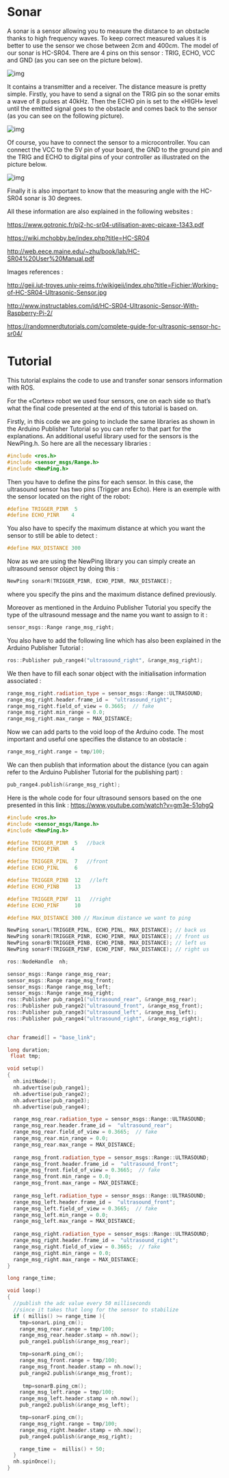 
# Sonar #

A sonar is a sensor allowing you to measure the distance to an obstacle thanks to high frequency waves. To keep correct measured values it is better to use the sensor we chose between 2cm and 400cm. The model of our sonar is HC-SR04. There are 4 pins on this sensor : TRIG, ECHO, VCC and GND (as you can see on the picture below).

![img](img/electronics/sonar/HCSR04.png)

It contains a transmitter and a receiver.
The distance measure is pretty simple. Firstly, you have to send a signal on the TRIG pin so the sonar emits a wave of 8 pulses at 40kHz. Then the ECHO pin is set to the «HIGH» level until the emitted signal goes to the obstacle and comes back to the sensor (as you can see on the following picture).

![img](img/electronics/sonar/ultrasonic_waves.png)

Of course, you have to connect the sensor to a microcontroller. You can connect the VCC to the 5V pin of your board, the GND to the ground pin and the TRIG and ECHO to digital pins of your controller as illustrated on the picture below.

![img](img/electronics/sonar/sonar_pins.png)

Finally it is also important to know that the measuring angle with the HC-SR04 sonar is 30 degrees.

All these information are also explained in the following websites :

<https://www.gotronic.fr/pj2-hc-sr04-utilisation-avec-picaxe-1343.pdf>

<https://wiki.mchobby.be/index.php?title=HC-SR04>

<http://web.eece.maine.edu/~zhu/book/lab/HC-SR04%20User%20Manual.pdf>

Images references :

<http://geii.iut-troyes.univ-reims.fr/wikigeii/index.php?title=Fichier:Working-of-HC-SR04-Ultrasonic-Sensor.jpg>

<http://www.instructables.com/id/HC-SR04-Ultrasonic-Sensor-With-Raspberry-Pi-2/>

<https://randomnerdtutorials.com/complete-guide-for-ultrasonic-sensor-hc-sr04/>

# Tutorial #

This tutorial explains the code to use and transfer sonar sensors information with ROS.

For the «Cortex» robot we used four sensors, one on each side so that’s what the final code presented at the end of this tutorial is based on.

Firstly, in this code we are going to include the same libraries as shown in the Arduino Publisher Tutorial so you can refer to that part for the explanations.
An additional useful library used for the sensors is the NewPing.h. So here are all the necessary libraries :
```cpp
#include <ros.h>
#include <sensor_msgs/Range.h>
#include <NewPing.h>
```
Then you have to define the pins for each sensor. In this case, the ultrasound sensor has two pins (Trigger ans Echo). Here is an exemple with the sensor located on the right of the robot:
```cpp
#define TRIGGER_PINR  5
#define ECHO_PINR    4   
```
You also have to specify the maximum distance at which you want the sensor to still be able to detect :
```cpp
#define MAX_DISTANCE 300
```
Now as we are using the NewPing library you can simply create an ultrasound sensor object by doing this :
```cpp
NewPing sonarR(TRIGGER_PINR, ECHO_PINR, MAX_DISTANCE);
```
where you specify the pins and the maximum distance defined previously.

Moreover as mentioned in the Arduino Publisher Tutorial you specify the type of the ultrasound message and the name you want to assign to it :
```cpp
sensor_msgs::Range range_msg_right;
```
You also have to add the following line which has also been explained in the Arduino Publisher Tutorial :
```cpp
ros::Publisher pub_range4("ultrasound_right", &range_msg_right);
```
We then have to fill each sonar object with the initialisation information associated :
```cpp
range_msg_right.radiation_type = sensor_msgs::Range::ULTRASOUND;
range_msg_right.header.frame_id =  "ultrasound_right";
range_msg_right.field_of_view = 0.3665;  // fake
range_msg_right.min_range = 0.0;
range_msg_right.max_range = MAX_DISTANCE;
```
Now we can add parts to the void loop of the Arduino code. The most important and useful one specifies the distance to an obstacle :
```cpp
range_msg_right.range = tmp/100;
```
We can then publish that information about the distance (you can again refer to the Arduino Publisher Tutorial for the publishing part) :
```cpp
pub_range4.publish(&range_msg_right);
```
Here is the whole code for four ultrasound sensors based on the one presented in this link :
<https://www.youtube.com/watch?v=gm3e-51ohgQ>

```cpp
#include <ros.h>
#include <sensor_msgs/Range.h>
#include <NewPing.h>

#define TRIGGER_PINR  5   //back
#define ECHO_PINR    4   

#define TRIGGER_PINL  7   //front
#define ECHO_PINL     6  

#define TRIGGER_PINB  12   //left
#define ECHO_PINB     13 

#define TRIGGER_PINF  11   //right
#define ECHO_PINF     10 

#define MAX_DISTANCE 300 // Maximum distance we want to ping  

NewPing sonarL(TRIGGER_PINL, ECHO_PINL, MAX_DISTANCE); // back us 
NewPing sonarR(TRIGGER_PINR, ECHO_PINR, MAX_DISTANCE); // front us
NewPing sonarB(TRIGGER_PINB, ECHO_PINB, MAX_DISTANCE); // left us
NewPing sonarF(TRIGGER_PINF, ECHO_PINF, MAX_DISTANCE); // right us

ros::NodeHandle  nh;

sensor_msgs::Range range_msg_rear;
sensor_msgs::Range range_msg_front;
sensor_msgs::Range range_msg_left;
sensor_msgs::Range range_msg_right;
ros::Publisher pub_range1("ultrasound_rear", &range_msg_rear);
ros::Publisher pub_range2("ultrasound_front", &range_msg_front);
ros::Publisher pub_range3("ultrasound_left", &range_msg_left);
ros::Publisher pub_range4("ultrasound_right", &range_msg_right);
 

char frameid[] = "base_link";

long duration;
 float tmp;

void setup()
{
  nh.initNode();
  nh.advertise(pub_range1);
  nh.advertise(pub_range2);
  nh.advertise(pub_range3);
  nh.advertise(pub_range4);

  range_msg_rear.radiation_type = sensor_msgs::Range::ULTRASOUND;
  range_msg_rear.header.frame_id =  "ultrasound_rear";
  range_msg_rear.field_of_view = 0.3665;  // fake
  range_msg_rear.min_range = 0.0;
  range_msg_rear.max_range = MAX_DISTANCE;
  
  range_msg_front.radiation_type = sensor_msgs::Range::ULTRASOUND;
  range_msg_front.header.frame_id =  "ultrasound_front";
  range_msg_front.field_of_view = 0.3665;  // fake
  range_msg_front.min_range = 0.0;
  range_msg_front.max_range = MAX_DISTANCE; 
   
  range_msg_left.radiation_type = sensor_msgs::Range::ULTRASOUND;
  range_msg_left.header.frame_id =  "ultrasound_front";
  range_msg_left.field_of_view = 0.3665;  // fake
  range_msg_left.min_range = 0.0;
  range_msg_left.max_range = MAX_DISTANCE;  
  
  range_msg_right.radiation_type = sensor_msgs::Range::ULTRASOUND;
  range_msg_right.header.frame_id =  "ultrasound_right";
  range_msg_right.field_of_view = 0.3665;  // fake
  range_msg_right.min_range = 0.0;
  range_msg_right.max_range = MAX_DISTANCE;
}

long range_time;

void loop()
{
  //publish the adc value every 50 milliseconds
  //since it takes that long for the sensor to stabilize
  if ( millis() >= range_time ){
    tmp=sonarL.ping_cm();
    range_msg_rear.range = tmp/100;
    range_msg_rear.header.stamp = nh.now();
    pub_range1.publish(&range_msg_rear);

    tmp=sonarR.ping_cm();
    range_msg_front.range = tmp/100;
    range_msg_front.header.stamp = nh.now();
    pub_range2.publish(&range_msg_front);
    
     tmp=sonarB.ping_cm();
    range_msg_left.range = tmp/100;
    range_msg_left.header.stamp = nh.now();
    pub_range2.publish(&range_msg_left);

    tmp=sonarF.ping_cm();
    range_msg_right.range = tmp/100;
    range_msg_right.header.stamp = nh.now();
    pub_range4.publish(&range_msg_right);

    range_time =  millis() + 50;
  }
  nh.spinOnce();
}


```
